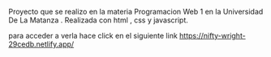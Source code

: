 Proyecto que se realizo en la materia Programacion Web 1 en la Universidad De La Matanza .
Realizada con html , css y javascript.

para acceder a verla hace click en el siguiente link https://nifty-wright-29cedb.netlify.app/

